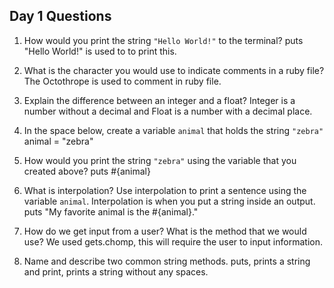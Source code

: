 ## Day 1 Questions

1. How would you print the string `"Hello World!"` to the terminal?
puts "Hello World!" is used to to print this.

1. What is the character you would use to indicate comments in a ruby file?
The Octothrope is used to comment in ruby file.

1. Explain the difference between an integer and a float?
Integer is a number without a decimal and Float is a number with a decimal place.

1. In the space below, create a variable `animal` that holds the string `"zebra"`
animal = "zebra"

1. How would you print the string `"zebra"` using the variable that you created above?
puts #{animal}

1. What is interpolation? Use interpolation to print a sentence using the variable `animal`.
Interpolation is when you put a string inside an output. puts "My favorite animal is the #{animal}."

1. How do we get input from a user? What is the method that we would use?
We used gets.chomp, this will require the user to input information.

1. Name and describe two common string methods.
puts, prints a string and print, prints a string without any spaces. 
